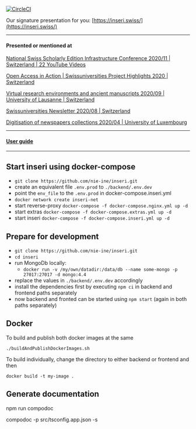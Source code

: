 [![CircleCI](https://circleci.com/gh/nie-ine/inseri/tree/devel.svg?style=svg)](https://circleci.com/gh/nie-ine/inseri/tree/devel)

Our signature presentation for you: [https://inseri.swiss/](https://inseri.swiss/) 

------

#### Presented or mentioned at  

[National Swiss Scholarly Edition Infrastructure Conference 2020/11 | Switzerland | 22 YouTube Videos](https://www.youtube.com/playlist?list=PLkCga6LPxdgrZwu0xBxsZEJauJ8_pq8ru)

[Open Access in Action | Swissuniversities Project Highlights 2020 | Switzerland](https://claireclivaz.hypotheses.org/930)

[Virtual research environments and ancient manuscripts 2020/09 | University of Lausanne | Switzerland](https://claireclivaz.hypotheses.org/930)

[Swissuniversities Newsletter 2020/08 | Switzerland](https://www.swissuniversities.ch/themen/digitalisierung/p-5-wissenschaftliche-information/newsletter/newsletter-august-2020)

[Digitisation of newspapers collections 2020/04 | University of Luxembourg](https://impresso.github.io/eldorado/online-program/)

------

#### [User guide](https://github.com/nie-ine/inseri/tree/devel/Tutorials/Your%20scientific%20publication%20A-Z)

-----

## Start inseri using docker-compose
  - ``git clone https://github.com/nie-ine/inseri.git``
  - create an equivalent file `.env.prod` to `./backend/.env.dev`
  - point the `env_file` to the `.env.prod` in docker-compose.inseri.yml
  - ```docker network create inseri-net```
  - start reverse-proxy ```docker-compose -f docker-compose.nginx.yml up -d```
  - start extras ```docker-compose -f docker-compose.extras.yml up -d```
  - start inseri ```docker-compose -f docker-compose.inseri.yml up -d```

## Prepare for development
  - ``git clone https://github.com/nie-ine/inseri.git``
  - ``cd inseri``
  - run MongoDb locally:
    - `docker run -v /my/own/datadir:/data/db --name some-mongo -p 27017:27017 -d mongo:4.4`
  - replace the values in `./backend/.env.dev` accordingly
  - install the dependencies first by executing `npm ci` in backend and frontend paths separately
  - now backend and fronted can be started using `npm start` (again in both paths separately)

## Docker
To build and publish both docker images at the same

```./buildAndPublishDockerImages.sh```

To build individually, change the directory to either backend or frontend and then

```docker build -t my-image .```

## Generate documentation

npm run compodoc

compodoc -p src/tsconfig.app.json -s
